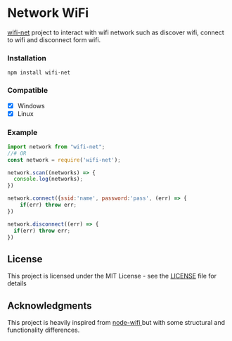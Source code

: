 # Network WiFi
<a href='https://www.npmjs.com/package/wifi-net'>wifi-net</a> project to interact with wifi network such as discover wifi, connect to wifi and disconnect form wifi.

### Installation
```
npm install wifi-net
```

### Compatible 
- [x] Windows
- [x] Linux

### Example
```js
import network from "wifi-net";
//# OR
const network = require('wifi-net');

network.scan((networks) => {
  console.log(networks);
})

network.connect({ssid:'name', password:'pass', (err) => {
    if(err) throw err;
})

network.disconnect((err) => {
  if(err) throw err;
})
```

## License
This project is licensed under the MIT License - see the [LICENSE](LICENSE) file for details

## Acknowledgments
<p>This project is heavily inspired from <a href="https://www.npmjs.com/package/node-wifi"> node-wifi </a> but with some structural and functionality differences.</p>

